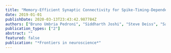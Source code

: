 ```yaml
---
title: "Memory-Efficient Synaptic Connectivity for Spike-Timing-Dependent Plasticity"
date: 2019-01-01
publishDate: 2020-03-13T23:43:42.987784Z
authors: ["Bruno Umbria Pedroni", "Siddharth Joshi", "Steve Deiss", "Sadique Sheik", "Georgios Detorakis", "Somnath Paul", "Charles Augustine", "Emre O Neftci", "Gert Cauwenberghs"]
publication_types: ["2"]
abstract: ""
featured: false
publication: "*Frontiers in neuroscience*"
---
```


